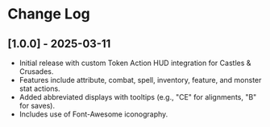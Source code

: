 # Change Log

## [1.0.0] - 2025-03-11
- Initial release with custom Token Action HUD integration for Castles & Crusades.
- Features include attribute, combat, spell, inventory, feature, and monster stat actions.
- Added abbreviated displays with tooltips (e.g., "CE" for alignments, "B" for saves).
- Includes use of Font-Awesome iconography.